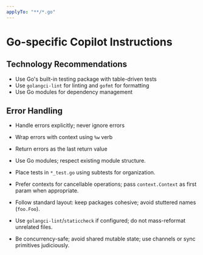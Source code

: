 ```yaml
---
applyTo: "**/*.go"
---
```


# Go-specific Copilot Instructions

## Technology Recommendations

- Use Go's built-in testing package with table-driven tests
- Use `golangci-lint` for linting and `gofmt` for formatting
- Use Go modules for dependency management

## Error Handling

- Handle errors explicitly; never ignore errors
- Wrap errors with context using `%w` verb
- Return errors as the last return value

- Use Go modules; respect existing module structure.
- Place tests in `*_test.go` using subtests for organization.
- Prefer contexts for cancellable operations; pass `context.Context` as first param when appropriate.
- Follow standard layout: keep packages cohesive; avoid stuttered names (`foo.Foo`).
- Use `golangci-lint`/`staticcheck` if configured; do not mass-reformat unrelated files.
- Be concurrency-safe; avoid shared mutable state; use channels or sync primitives judiciously.
